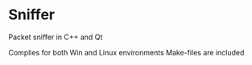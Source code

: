 # Sniffer
Packet sniffer in C++ and Qt

Complies for both Win and Linux environments
Make-files are included
